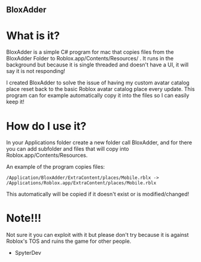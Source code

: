 ## BloxAdder
# What is it?
BloxAdder is a simple C# program for mac that copies files from the BloxAdder Folder to Roblox.app/Contents/Resources/ . It runs in the background but because it is single threaded and doesn't have a UI, it will say it is not responding!

I created BloxAdder to solve the issue of having my custom avatar catalog place reset back to the basic Roblox avatar catalog place every update. This program can for example automatically copy it into the files so I can easily keep it!

# How do I use it?

In your Applications folder create a new folder call BloxAdder, and for there you can add subfolder and files that will copy into Roblox.app/Contents/Resources.

An example of the program copies files:

```/Application/BloxAdder/ExtraContent/places/Mobile.rblx -> /Applications/Roblox.app/ExtraContent/places/Mobile.rblx```

This automatically will be copied if it doesn't exist or is modified/changed!

# Note!!!
Not sure it you can exploit with it but please don't try because it is against Roblox's TOS and ruins the game for other people.

- SpyterDev
